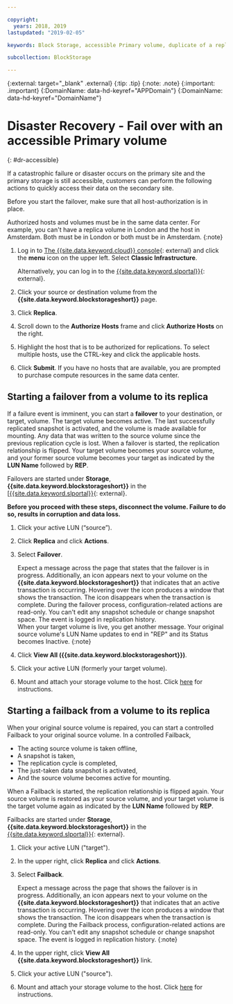 ```yaml
---

copyright:
  years: 2018, 2019
lastupdated: "2019-02-05"

keywords: Block Storage, accessible Primary volume, duplicate of a replica volume, Disaster Recovery, volume duplication, replication, failover, failback

subcollection: BlockStorage

---
```

{:external: target="_blank" .external}
{:tip: .tip}
{:note: .note}
{:important: .important}
{:DomainName: data-hd-keyref="APPDomain"}
{:DomainName: data-hd-keyref="DomainName"}

# Disaster Recovery - Fail over with an accessible Primary volume
{: #dr-accessible}

If a catastrophic failure or disaster occurs on the primary site and the primary storage is still accessible, customers can perform the following actions to quickly access their data on the secondary site.

Before you start the failover, make sure that all host-authorization is in place.

Authorized hosts and volumes must be in the same data center. For example, you can't have a replica volume in London and the host in Amsterdam. Both must be in London or both must be in Amsterdam.
{:note}

1. Log in to [The {{site.data.keyword.cloud}} console](https://{DomainName}/catalog){: external} and click the **menu** icon on the upper left. Select **Classic Infrastructure**.

   Alternatively, you can log in to the [{{site.data.keyword.slportal}}](https://control.softlayer.com/){: external}.
2. Click your source or destination volume from the **{{site.data.keyword.blockstorageshort}}** page.
3. Click **Replica**.
4. Scroll down to the **Authorize Hosts** frame and click **Authorize Hosts** on the right.
5. Highlight the host that is to be authorized for replications. To select multiple hosts, use the CTRL-key and click the applicable hosts.
6. Click **Submit**. If you have no hosts that are available, you are prompted to purchase compute resources in the same data center.


## Starting a failover from a volume to its replica

If a failure event is imminent, you can start a **failover** to your destination, or target, volume. The target volume becomes active. The last successfully replicated snapshot is activated, and the volume is made available for mounting. Any data that was written to the source volume since the previous replication cycle is lost. When a failover is started, the replication relationship is flipped. Your target volume becomes your source volume, and your former source volume becomes your target as indicated by the **LUN Name** followed by **REP**.

Failovers are started under **Storage**, **{{site.data.keyword.blockstorageshort}}** in the [[{{site.data.keyword.slportal}}](https://control.softlayer.com/){: external}.

**Before you proceed with these steps, disconnect the volume. Failure to do so, results in corruption and data loss.**

1. Click your active LUN (“source”).
2. Click **Replica** and click **Actions**.
3. Select **Failover**.

   Expect a message across the page that states that the failover is in progress. Additionally, an icon appears next to your volume on the **{{site.data.keyword.blockstorageshort}}** that indicates that an active transaction is occurring. Hovering over the icon produces a window that shows the transaction. The icon disappears when the transaction is complete. During the failover process, configuration-related actions are read-only. You can't edit any snapshot schedule or change snapshot space. The event is logged in replication history.<br/> When your target volume is live, you get another message. Your original source volume's LUN Name updates to end in "REP" and its Status becomes Inactive.
   {:note}
4. Click **View All ({{site.data.keyword.blockstorageshort}})**.
5. Click your active LUN (formerly your target volume).
6. Mount and attach your storage volume to the host. Click [here](/docs/infrastructure/BlockStorage?topic=BlockStorage-orderingthroughConsole) for instructions.


## Starting a failback from a volume to its replica

When your original source volume is repaired, you can start a controlled Failback to your original source volume. In a controlled Failback,

- The acting source volume is taken offline,
- A snapshot is taken,
- The replication cycle is completed,
- The just-taken data snapshot is activated,
- And the source volume becomes active for mounting.

When a Failback is started, the replication relationship is flipped again. Your source volume is restored as your source volume, and your target volume is the target volume again as indicated by the **LUN Name** followed by **REP**.

Failbacks are started under **Storage**, **{{site.data.keyword.blockstorageshort}}** in the [{{site.data.keyword.slportal}}](https://control.softlayer.com/){: external}.

1. Click your active LUN ("target").
2. In the upper right, click **Replica** and click **Actions**.
3. Select **Failback**.

   Expect a message across the page that shows the failover is in progress. Additionally, an icon appears next to your volume on the **{{site.data.keyword.blockstorageshort}}** that indicates that an active transaction is occurring. Hovering over the icon produces a window that shows the transaction. The icon disappears when the transaction is complete. During the Failback process, configuration-related actions are read-only. You can't edit any snapshot schedule or change snapshot space. The event is logged in replication history.
   {:note}
4. In the upper right, click **View All {{site.data.keyword.blockstorageshort}}** link.
5. Click your active LUN ("source").
6. Mount and attach your storage volume to the host. Click [here](/docs/infrastructure/BlockStorage?topic=BlockStorage-orderingthroughConsole) for instructions.
